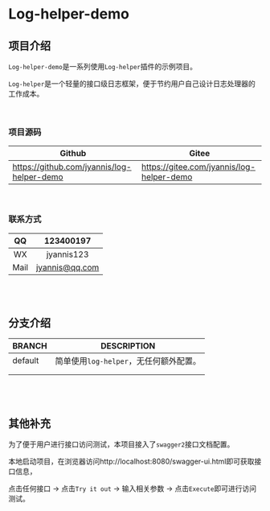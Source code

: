 # Log-helper-demo

## 项目介绍

`Log-helper-demo`是一系列使用`Log-helper`插件的示例项目。

`Log-helper`是一个轻量的接口级日志框架，便于节约用户自己设计日志处理器的工作成本。

<br>

### 项目源码

| Github                                     | Gitee                                     |
| ------------------------------------------ | ----------------------------------------- |
| https://github.com/jyannis/log-helper-demo | https://gitee.com/jyannis/log-helper-demo |

<br>

### 联系方式

|  QQ  |   123400197    |
| :--: | :------------: |
|  WX  |   jyannis123   |
| Mail | jyannis@qq.com |

<br>

<br>

## 分支介绍

| BRANCH  | DESCRIPTION                            |
| ------- | -------------------------------------- |
| default | 简单使用`log-helper`，无任何额外配置。 |
|         |                                        |
|         |                                        |

<br>

<br>

## 其他补充

为了便于用户进行接口访问测试，本项目接入了`swagger2`接口文档配置。

本地启动项目，在浏览器访问http://localhost:8080/swagger-ui.html即可获取接口信息，

点击任何接口 → 点击`Try it out` → 输入相关参数 → 点击`Execute`即可进行访问测试。